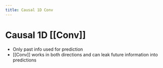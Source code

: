 ```yaml
---
title: Causal 1D Conv
---
```


# Causal 1D [[Conv]]
- Only past info used for prediction
- [[Conv]] works in both directions and can leak future information into predictions




